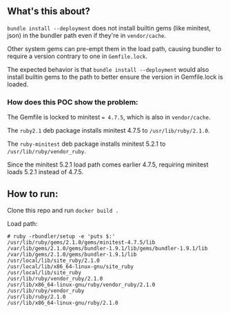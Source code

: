 ## What's this about?

`bundle install --deployment` does not install builtin gems (like minitest,
json) in the bundler path even if they're in `vendor/cache`.

Other system gems can pre-empt them in the load path, causing bundler to require
a version contrary to one in `Gemfile.lock`.

The expected behavior is that `bundle install --deployment` would also install
builtin gems to the path to better ensure the version in Gemfile.lock is loaded.

### How does this POC show the problem:

The Gemfile is locked to minitest `= 4.7.5`, which is also in `vendor/cache`.

The `ruby2.1` deb package installs minitest 4.7.5 to `/usr/lib/ruby/2.1.0`.

The `ruby-minitest` deb package installs minitest 5.2.1 to
`/usr/lib/ruby/vendor_ruby`.

Since the minitest 5.2.1 load path comes earlier 4.7.5, requiring minitest loads
5.2.1 instead of 4.7.5.

## How to run:

Clone this repo and run `docker build .`

Load path:
```
# ruby -rbundler/setup -e 'puts $:'
/usr/lib/ruby/gems/2.1.0/gems/minitest-4.7.5/lib
/var/lib/gems/2.1.0/gems/bundler-1.9.1/lib/gems/bundler-1.9.1/lib
/var/lib/gems/2.1.0/gems/bundler-1.9.1/lib
/usr/local/lib/site_ruby/2.1.0
/usr/local/lib/x86_64-linux-gnu/site_ruby
/usr/local/lib/site_ruby
/usr/lib/ruby/vendor_ruby/2.1.0
/usr/lib/x86_64-linux-gnu/ruby/vendor_ruby/2.1.0
/usr/lib/ruby/vendor_ruby
/usr/lib/ruby/2.1.0
/usr/lib/x86_64-linux-gnu/ruby/2.1.0
```
